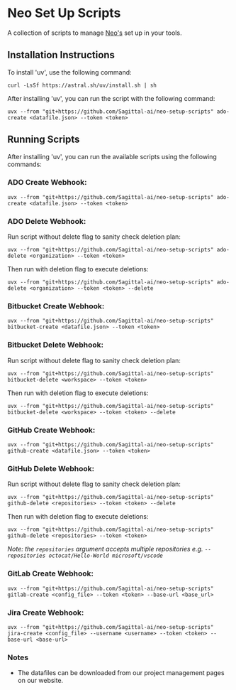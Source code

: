 # Neo Set Up Scripts

A collection of scripts to manage [Neo's](https://sagittal.ai/win) set up in your tools.

## Installation Instructions

To install 'uv', use the following command:

```
curl -LsSf https://astral.sh/uv/install.sh | sh
```

After installing 'uv', you can run the script with the following command:

```
uvx --from "git+https://github.com/Sagittal-ai/neo-setup-scripts" ado-create <datafile.json> --token <token>
```

## Running Scripts

After installing 'uv', you can run the available scripts using the following commands:

### ADO Create Webhook:
```
uvx --from "git+https://github.com/Sagittal-ai/neo-setup-scripts" ado-create <datafile.json> --token <token>
```

### ADO Delete Webhook:

Run script without delete flag to sanity check deletion plan:
```
uvx --from "git+https://github.com/Sagittal-ai/neo-setup-scripts" ado-delete <organization> --token <token>
```

Then run with deletion flag to execute deletions:
```
uvx --from "git+https://github.com/Sagittal-ai/neo-setup-scripts" ado-delete <organization> --token <token> --delete
```

### Bitbucket Create Webhook:

```
uvx --from "git+https://github.com/Sagittal-ai/neo-setup-scripts" bitbucket-create <datafile.json> --token <token>
```

### Bitbucket Delete Webhook:

Run script without delete flag to sanity check deletion plan:
```
uvx --from "git+https://github.com/Sagittal-ai/neo-setup-scripts" bitbucket-delete <workspace> --token <token>
```

Then run with deletion flag to execute deletions:
```
uvx --from "git+https://github.com/Sagittal-ai/neo-setup-scripts" bitbucket-delete <workspace> --token <token> --delete
```

### GitHub Create Webhook:

```
uvx --from "git+https://github.com/Sagittal-ai/neo-setup-scripts" github-create <datafile.json> --token <token>
```

### GitHub Delete Webhook:

Run script without delete flag to sanity check deletion plan:
```
uvx --from "git+https://github.com/Sagittal-ai/neo-setup-scripts" github-delete <repositories> --token <token> --delete
```

Then run with deletion flag to execute deletions:
```
uvx --from "git+https://github.com/Sagittal-ai/neo-setup-scripts" github-delete <repositories> --token <token>
```

*Note: the `repositories` argument accepts multiple repositories e.g. `--repositories octocat/Hello-World microsoft/vscode`*

### GitLab Create Webhook:

```
uvx --from "git+https://github.com/Sagittal-ai/neo-setup-scripts" gitlab-create <config_file> --token <token> --base-url <base_url>
```

### Jira Create Webhook:

```
uvx --from "git+https://github.com/Sagittal-ai/neo-setup-scripts" jira-create <config_file> --username <username> --token <token> --base-url <base-url>
```

### Notes

- The datafiles can be downloaded from our project management pages on our website.
